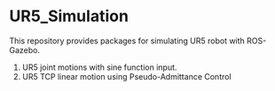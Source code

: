 # UR5_Simulation

This repository provides packages for simulating UR5 robot with ROS-Gazebo.

1. UR5 joint motions with sine function input.
2. UR5 TCP linear motion using Pseudo-Admittance Control

